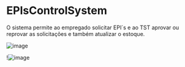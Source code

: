 # EPIsControlSystem
O sistema permite ao empregado solicitar EPI´s e ao TST aprovar ou reprovar as solicitações e também atualizar o estoque. 

![image](https://user-images.githubusercontent.com/73146109/138179234-cf82e6f1-d0bc-4d0b-b21d-aa3071fbada4.png)


!![image](https://user-images.githubusercontent.com/73146109/138178529-60a17abc-2f3c-4ac4-91d6-c2100f4658d9.png)




